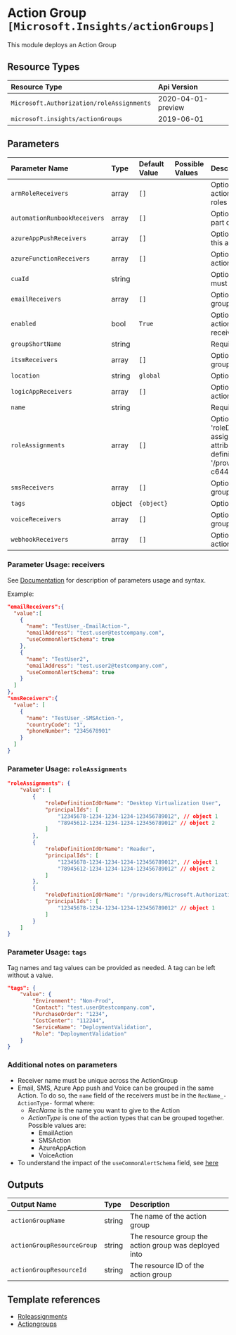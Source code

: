 # Action Group `[Microsoft.Insights/actionGroups]`

This module deploys an Action Group

## Resource Types

| Resource Type | Api Version |
| :-- | :-- |
| `Microsoft.Authorization/roleAssignments` | 2020-04-01-preview |
| `microsoft.insights/actionGroups` | 2019-06-01 |

## Parameters

| Parameter Name | Type | Default Value | Possible Values | Description |
| :-- | :-- | :-- | :-- | :-- |
| `armRoleReceivers` | array | `[]` |  | Optional. The list of ARM role receivers that are part of this action group. Roles are Azure RBAC roles and only built-in roles are supported. |
| `automationRunbookReceivers` | array | `[]` |  | Optional. The list of AutomationRunbook receivers that are part of this action group. |
| `azureAppPushReceivers` | array | `[]` |  | Optional. The list of AzureAppPush receivers that are part of this action group. |
| `azureFunctionReceivers` | array | `[]` |  | Optional. The list of function receivers that are part of this action group. |
| `cuaId` | string |  |  | Optional. Customer Usage Attribution id (GUID). This GUID must be previously registered |
| `emailReceivers` | array | `[]` |  | Optional. The list of email receivers that are part of this action group. |
| `enabled` | bool | `True` |  | Optional. Indicates whether this action group is enabled. If an action group is not enabled, then none of its receivers will receive communications. |
| `groupShortName` | string |  |  | Required. The short name of the action group. |
| `itsmReceivers` | array | `[]` |  | Optional. The list of ITSM receivers that are part of this action group. |
| `location` | string | `global` |  | Optional. Location for all resources. |
| `logicAppReceivers` | array | `[]` |  | Optional. The list of logic app receivers that are part of this action group. |
| `name` | string |  |  | Required. The name of the action group. |
| `roleAssignments` | array | `[]` |  | Optional. Array of role assignment objects that contain the 'roleDefinitionIdOrName' and 'principalId' to define RBAC role assignments on this resource. In the roleDefinitionIdOrName attribute, you can provide either the display name of the role definition, or its fully qualified ID in the following format: '/providers/Microsoft.Authorization/roleDefinitions/c2f4ef07-c644-48eb-af81-4b1b4947fb11' |
| `smsReceivers` | array | `[]` |  | Optional. The list of SMS receivers that are part of this action group. |
| `tags` | object | `{object}` |  | Optional. Tags of the resource. |
| `voiceReceivers` | array | `[]` |  | Optional. The list of voice receivers that are part of this action group. |
| `webhookReceivers` | array | `[]` |  | Optional. The list of webhook receivers that are part of this action group. |

### Parameter Usage: receivers

See [Documentation](https://docs.microsoft.com/en-us/azure/templates/microsoft.insights/2019-06-01/actiongroups) for description of parameters usage and syntax.

Example:

```json
"emailReceivers":{
  "value":[
    {
      "name": "TestUser_-EmailAction-",
      "emailAddress": "test.user@testcompany.com",
      "useCommonAlertSchema": true
    },
    {
      "name": "TestUser2",
      "emailAddress": "test.user2@testcompany.com",
      "useCommonAlertSchema": true
    }
  ]
},
"smsReceivers":{
  "value": [
    {
      "name": "TestUser_-SMSAction-",
      "countryCode": "1",
      "phoneNumber": "2345678901"
    }
  ]
}
```

### Parameter Usage: `roleAssignments`

```json
"roleAssignments": {
    "value": [
        {
            "roleDefinitionIdOrName": "Desktop Virtualization User",
            "principalIds": [
                "12345678-1234-1234-1234-123456789012", // object 1
                "78945612-1234-1234-1234-123456789012" // object 2
            ]
        },
        {
            "roleDefinitionIdOrName": "Reader",
            "principalIds": [
                "12345678-1234-1234-1234-123456789012", // object 1
                "78945612-1234-1234-1234-123456789012" // object 2
            ]
        },
        {
            "roleDefinitionIdOrName": "/providers/Microsoft.Authorization/roleDefinitions/c2f4ef07-c644-48eb-af81-4b1b4947fb11",
            "principalIds": [
                "12345678-1234-1234-1234-123456789012" // object 1
            ]
        }
    ]
}
```

### Parameter Usage: `tags`

Tag names and tag values can be provided as needed. A tag can be left without a value.

```json
"tags": {
    "value": {
        "Environment": "Non-Prod",
        "Contact": "test.user@testcompany.com",
        "PurchaseOrder": "1234",
        "CostCenter": "112244",
        "ServiceName": "DeploymentValidation",
        "Role": "DeploymentValidation"
    }
}
```

### Additional notes on parameters

- Receiver name must be unique across the ActionGroup
- Email, SMS, Azure App push and Voice can be grouped in the same Action. To do so, the `name` field of the receivers must be in the `RecName_-ActionType-` format where:
  - _RecName_ is the name you want to give to the Action
  - _ActionType_ is one of the action types that can be grouped together. Possible values are:
    - EmailAction
    - SMSAction
    - AzureAppAction
    - VoiceAction
- To understand the impact of the `useCommonAlertSchema` field, see [here](https://docs.microsoft.com/en-us/azure/azure-monitor/platform/alerts-common-schema)

## Outputs

| Output Name | Type | Description |
| :-- | :-- | :-- |
| `actionGroupName` | string | The name of the action group  |
| `actionGroupResourceGroup` | string | The resource group the action group was deployed into |
| `actionGroupResourceId` | string | The resource ID of the action group  |

## Template references

- [Roleassignments](https://docs.microsoft.com/en-us/azure/templates/Microsoft.Authorization/2020-04-01-preview/roleAssignments)
- [Actiongroups](https://docs.microsoft.com/en-us/azure/templates/microsoft.insights/2019-06-01/actionGroups)
